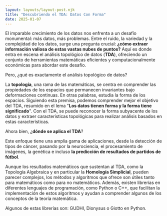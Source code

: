 ```yaml
---
layout: layouts/layout-post.njk
title: "Descubriendo el TDA: Datos Con Forma" 
date: 2025-01-07
---
```


El imparable crecimiento de los datos nos enfrenta a un desafío monumental: más datos, más problemas. Entre el ruido, la variedad y la complejidad de los datos, surge una pregunta crucial: **¿cómo extraer información valiosa de estas vastas nubes de puntos?** Aquí es donde entra en escena el análisis topológico de datos (**TDA**), ofreciendo un conjunto de herramientas matemáticas eficientes y computacionalmente económicas para abordar este desafío.

Pero, ¿qué es exactamente el análisis topológico de datos?

La **topología**, una rama de las matemáticas, se centra en comprender las propiedades de los espacios que permanecen invariantes bajo deformaciones continuas. En otras palabras, estudia la forma de los espacios. Siguiendo esta premisa, podemos comprender mejor el objetivo del TDA, resumido en el lema "**Los datos tienen forma y la forma tiene significado**". Con el TDA, se puede reconocer la forma subyacente de los datos y extraer características topológicas para realizar análisis basados en estas características.

Ahora bien, ¿**dónde se aplica el TDA**?

Este enfoque tiene una amplia gama de aplicaciones, desde la detección de tipos de cáncer, pasando por la neurociencia, el procesamiento de imágenes, la genética e incluso **la predicción de resultados de partidos de fútbol**.

Aunque los resultados matemáticos que sustentan al TDA, como la Topología Algebraica y en particular la **Homología Simplicial**, pueden parecer complejos, los métodos y algoritmos que ofrece son útiles tanto para matemáticos como para no matemáticos. Además, existen librerías en diferentes lenguajes de programación, como Python o C++, que facilitan la implementación de estos algoritmos y ayudan a comprender algunos de los conceptos de la teoría matemática.

Algunos de estas librerías son: GUDHI, Dionysus o Giotto en Python.

